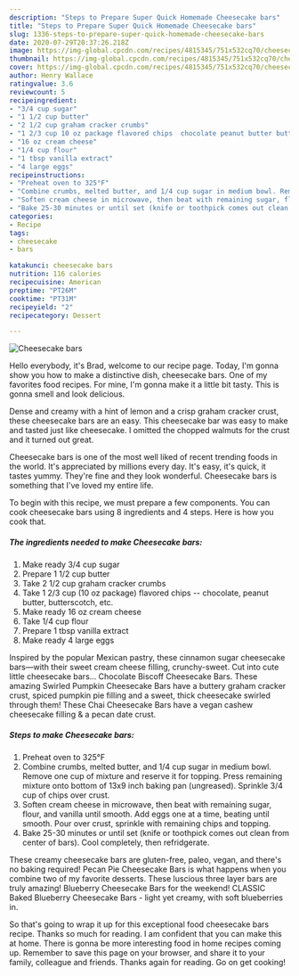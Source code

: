 ```yaml
---
description: "Steps to Prepare Super Quick Homemade Cheesecake bars"
title: "Steps to Prepare Super Quick Homemade Cheesecake bars"
slug: 1336-steps-to-prepare-super-quick-homemade-cheesecake-bars
date: 2020-07-29T20:37:26.218Z
image: https://img-global.cpcdn.com/recipes/4815345/751x532cq70/cheesecake-bars-recipe-main-photo.jpg
thumbnail: https://img-global.cpcdn.com/recipes/4815345/751x532cq70/cheesecake-bars-recipe-main-photo.jpg
cover: https://img-global.cpcdn.com/recipes/4815345/751x532cq70/cheesecake-bars-recipe-main-photo.jpg
author: Henry Wallace
ratingvalue: 3.6
reviewcount: 5
recipeingredient:
- "3/4 cup sugar"
- "1 1/2 cup butter"
- "2 1/2 cup graham cracker crumbs"
- "1 2/3 cup 10 oz package flavored chips  chocolate peanut butter butterscotch etc"
- "16 oz cream cheese"
- "1/4 cup flour"
- "1 tbsp vanilla extract"
- "4 large eggs"
recipeinstructions:
- "Preheat oven to 325°F"
- "Combine crumbs, melted butter, and 1/4 cup sugar in medium bowl. Remove one cup of mixture and reserve it for topping. Press remaining mixture onto bottom of 13x9 inch baking pan (ungreased). Sprinkle 3/4 cup of chips over crust."
- "Soften cream cheese in microwave, then beat with remaining sugar, flour, and vanilla until smooth. Add eggs one at a time, beating until smooth. Pour over crust, sprinkle with remaining chips and topping."
- "Bake 25-30 minutes or until set (knife or toothpick comes out clean from center of bars). Cool completely, then refridgerate."
categories:
- Recipe
tags:
- cheesecake
- bars

katakunci: cheesecake bars 
nutrition: 116 calories
recipecuisine: American
preptime: "PT26M"
cooktime: "PT31M"
recipeyield: "2"
recipecategory: Dessert

---
```



![Cheesecake bars](https://img-global.cpcdn.com/recipes/4815345/751x532cq70/cheesecake-bars-recipe-main-photo.jpg)

Hello everybody, it's Brad, welcome to our recipe page. Today, I'm gonna show you how to make a distinctive dish, cheesecake bars. One of my favorites food recipes. For mine, I'm gonna make it a little bit tasty. This is gonna smell and look delicious.

Dense and creamy with a hint of lemon and a crisp graham cracker crust, these cheesecake bars are an easy. This cheesecake bar was easy to make and tasted just like cheesecake. I omitted the chopped walmuts for the crust and it turned out great.

Cheesecake bars is one of the most well liked of recent trending foods in the world. It's appreciated by millions every day. It's easy, it's quick, it tastes yummy. They're fine and they look wonderful. Cheesecake bars is something that I've loved my entire life.


To begin with this recipe, we must prepare a few components. You can cook cheesecake bars using 8 ingredients and 4 steps. Here is how you cook that.

<!--inarticleads1-->

##### The ingredients needed to make Cheesecake bars:

1. Make ready 3/4 cup sugar
1. Prepare 1 1/2 cup butter
1. Take 2 1/2 cup graham cracker crumbs
1. Take 1 2/3 cup (10 oz package) flavored chips -- chocolate, peanut butter, butterscotch, etc.
1. Make ready 16 oz cream cheese
1. Take 1/4 cup flour
1. Prepare 1 tbsp vanilla extract
1. Make ready 4 large eggs


Inspired by the popular Mexican pastry, these cinnamon sugar cheesecake bars—with their sweet cream cheese filling, crunchy-sweet. Cut into cute little cheesecake bars… Chocolate Biscoff Cheesecake Bars. These amazing Swirled Pumpkin Cheesecake Bars have a buttery graham cracker crust, spiced pumpkin pie filling and a sweet, thick cheesecake swirled through them! These Chai Cheesecake Bars have a vegan cashew cheesecake filling &amp; a pecan date crust. 

<!--inarticleads2-->

##### Steps to make Cheesecake bars:

1. Preheat oven to 325°F
1. Combine crumbs, melted butter, and 1/4 cup sugar in medium bowl. Remove one cup of mixture and reserve it for topping. Press remaining mixture onto bottom of 13x9 inch baking pan (ungreased). Sprinkle 3/4 cup of chips over crust.
1. Soften cream cheese in microwave, then beat with remaining sugar, flour, and vanilla until smooth. Add eggs one at a time, beating until smooth. Pour over crust, sprinkle with remaining chips and topping.
1. Bake 25-30 minutes or until set (knife or toothpick comes out clean from center of bars). Cool completely, then refridgerate.


These creamy cheesecake bars are gluten-free, paleo, vegan, and there&#39;s no baking required! Pecan Pie Cheesecake Bars is what happens when you combine two of my favorite desserts. These luscious three layer bars are truly amazing! Blueberry Cheesecake Bars for the weekend! CLASSIC Baked Blueberry Cheesecake Bars - light yet creamy, with soft blueberries in. 

So that's going to wrap it up for this exceptional food cheesecake bars recipe. Thanks so much for reading. I am confident that you can make this at home. There is gonna be more interesting food in home recipes coming up. Remember to save this page on your browser, and share it to your family, colleague and friends. Thanks again for reading. Go on get cooking!

